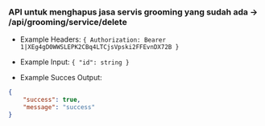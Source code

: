 ### API untuk menghapus jasa servis grooming yang sudah ada -> /api/grooming/service/delete

- Example Headers: `{ Authorization: Bearer 1|XEg4gD0WWSLEPK2CBq4LTCjsVpski2FFEvnDX72B }`

- Example Input: `{ "id": string }`

- Example Succes Output:

```json
{
    "success": true,
    "message": "success"
}
```